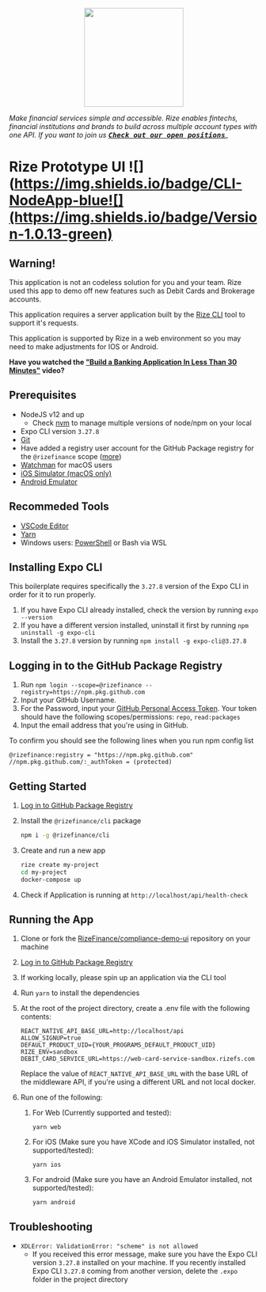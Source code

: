 <p align="center">
  <a href="https://rizefs.com" target="_blank" align="center">
    <img src="https://rizefs.com/wp-content/uploads/2021/01/rizelogo-grey.svg" width="200">
  </a>
  <br />
</p>





*Make financial services simple and accessible. Rize enables fintechs, financial institutions and brands to build across multiple account types with one API.* *If you want to join us [<kbd>**Check out our open positions**</kbd>](https://rizefs.com/careers/)_*



# Rize Prototype UI ![](https://img.shields.io/badge/CLI-NodeApp-blue![](https://img.shields.io/badge/Version-1.0.13-green)



## Warning!

This application is not an codeless solution for you and your team. Rize used this app to demo off new features such as Debit Cards and Brokerage accounts. 

This application requires a server application built by the [Rize CLI](https://github.com/RizeFinance/rize-cli) tool to support it's requests.

This application is supported by Rize in a web environment so you may need to make adjustments for IOS or Android.

**Have you watched the ["Build a Banking Application In Less Than 30 Minutes"](https://www.youtube.com/watch?v=m_uHTh8009c&t=1s) video?**



## Prerequisites

- NodeJS v12 and up
  - Check [nvm](https://github.com/creationix/nvm) to manage multiple versions of node/npm on your local
- Expo CLI version `3.27.8`
- [Git](https://git-scm.com/)
- Have added a registry user account for the GitHub Package registry for the `@rizefinance` scope ([more](#adding-the-registry-user-account))
- [Watchman](https://facebook.github.io/watchman/docs/install#buildinstall) for macOS users
- [iOS Simulator (macOS only)](https://docs.expo.io/workflow/ios-simulator/)
- [Android Emulator](https://docs.expo.io/workflow/android-studio-emulator/)



## Recommeded Tools

- [VSCode Editor](https://code.visualstudio.com/download)
- [Yarn](https://classic.yarnpkg.com/en/docs/install)
- Windows users: [PowerShell](https://docs.microsoft.com/en-us/powershell/scripting/install/installing-powershell-core-on-windows) or Bash via WSL



## Installing Expo CLI

This boilerplate requires specifically the `3.27.8` version of the Expo CLI in order for it to run properly.

1. If you have Expo CLI already installed, check the version by running `expo --version`
2. If you have a different version installed, uninstall it first by running `npm uninstall -g expo-cli`
3. Install the `3.27.8` version by running `npm install -g expo-cli@3.27.8`



## Logging in to the GitHub Package Registry

1. Run `npm login --scope=@rizefinance --registry=https://npm.pkg.github.com`
2. Input your GitHub Username.
3. For the Password, input your [GitHub Personal Access Token](https://docs.github.com/en/github/authenticating-to-github/creating-a-personal-access-token). Your token should have the following scopes/permissions: `repo`, `read:packages`
4. Input the email address that you're using in GitHub.

To confirm you should see the following lines when you run npm config list

```
@rizefinance:registry = "https://npm.pkg.github.com"
//npm.pkg.github.com/:_authToken = (protected)
```



## Getting Started

1. [Log in to GitHub Package Registry](#logging-in-to-the-github-package-registry)

2. Install the `@rizefinance/cli` package 

   ```sh
   npm i -g @rizefinance/cli
   ```

3. Create and run a new app

   ```sh
   rize create my-project
   cd my-project
   docker-compose up
   ```

4. Check if Application is running at `http://localhost/api/health-check`



## Running the App

1. Clone or fork the [RizeFinance/compliance-demo-ui](https://github.com/RizeFinance/compliance-demo-ui) repository on your machine

2. [Log in to GitHub Package Registry](#logging-in-to-the-github-package-registry)

3. If working locally, please spin up an application via the CLI tool

4. Run `yarn` to install the dependencies

5. At the root of the project directory, create a .env file with the following contents:

   ```
   REACT_NATIVE_API_BASE_URL=http://localhost/api
   ALLOW_SIGNUP=true
   DEFAULT_PRODUCT_UID={YOUR_PROGRAMS_DEFAULT_PRODUCT_UID}
   RIZE_ENV=sandbox
   DEBIT_CARD_SERVICE_URL=https://web-card-service-sandbox.rizefs.com
   ```

   Replace the value of `REACT_NATIVE_API_BASE_URL` with the base URL of the middleware API, if you're using a different URL and not local docker.

6. Run one of the following:

   1. For Web (Currently supported and tested):

      ```
      yarn web
      ```

   2. For iOS (Make sure you have XCode and iOS Simulator installed, not supported/tested):

      ```
      yarn ios
      ```

   3. For android (Make sure you have an Android Emulator installed, not supported/tested):

      ```
      yarn android
      ```



## Troubleshooting

- `XDLError: ValidationError: "scheme" is not allowed`
  - If you received this error message, make sure you have the Expo CLI version `3.27.8` installed on your machine. If you recently installed Expo CLI `3.27.8` coming from another version, delete the `.expo` folder in the project directory
